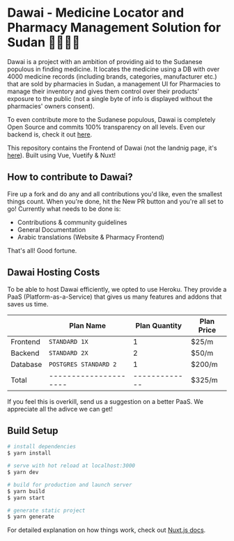 # Dawai - Medicine Locator and Pharmacy Management Solution for Sudan 💊🇸🇩✨

Dawai is a project with an ambition of providing aid to the Sudanese populous in finding medicine. It locates the medicine using a DB with over 4000 medicine records (including brands, categories, manufacturer etc.) that are sold by pharmacies in Sudan, a management UI for Pharmacies to manage their inventory and gives them control over their products' exposure to the public (not a single byte of info is displayed without the pharmacies' owners consent).

To even contribute more to the Sudanese populous, Dawai is completely Open Source and commits 100% transparency on all levels. Even our backend is, check it out [here](https://www.github.com/phr3nzy/dawai-backend).

This repository contains the Frontend of Dawai (not the landnig page, it's [here](https://www.github.com/phr3nzy/dawai-landing)). Built using Vue, Vuetify & Nuxt!

## How to contribute to Dawai?

Fire up a fork and do any and all contributions you'd like, even the smallest things count. When you're done, hit the New PR button and you're all set to go! Currently what needs to be done is:

- Contributions & community guidelines
- General Documentation
- Arabic translations (Website & Pharmacy Frontend)

That's all! Good fortune.

## Dawai Hosting Costs

To be able to host Dawai efficiently, we opted to use Heroku. They provide a PaaS (Platform-as-a-Service) that gives us many features and addons that saves us time.

|          | Plan Name             | Plan Quantity | Plan Price |
|----------|-----------------------|---------------|------------|
| Frontend | `STANDARD 1X`         |       1       |    $25/m   |
| Backend  | `STANDARD 2X`         |       2       |    $50/m   |
| Database | `POSTGRES STANDARD 2` |       1       |   $200/m   |
| Total    | --------------------- | ------------- |   $325/m   |

If you feel this is overkill, send us a suggestion on a better PaaS. We appreciate all the adivce we can get!

## Build Setup

``` bash
# install dependencies
$ yarn install

# serve with hot reload at localhost:3000
$ yarn dev

# build for production and launch server
$ yarn build
$ yarn start

# generate static project
$ yarn generate
```

For detailed explanation on how things work, check out [Nuxt.js docs](https://nuxtjs.org).
